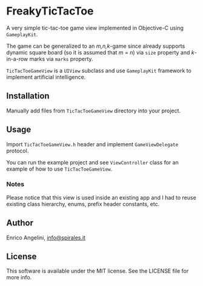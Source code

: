 # FreakyTicTacToe
A very simple tic-tac-toe game view implemented in Objective-C using `GameplayKit`.

The game can be generalized to an *m,n,k*-game since already supports dynamic square board (so it is assumed that *m* = *n*) via `size` property and *k*-in-a-row marks via `marks` property.

`TicTacToeGameView` is a `UIView` subclass and use `GameplayKit` framework to implement artificial intelligence.

## Installation
Manually add files from `TicTacToeGameView` directory into your project.

## Usage
Import `TicTacToeGameView.h` header and implement `GameViewDelegate` protocol.

You can run the example project and see `ViewController` class for an example of how to use `TicTacToeGameView`.

### Notes
Please notice that this view is used inside an existing app and I had to reuse existing class hierarchy, enums, prefix header constants, etc.

## Author
Enrico Angelini, info@spirales.it

## License
This software is available under the MIT license. See the LICENSE file for more info.
